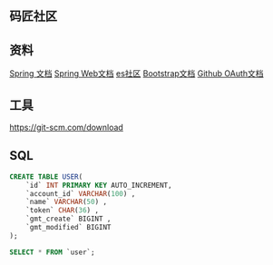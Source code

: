 ## 码匠社区

## 资料
[Spring 文档](https://spring.io/guides)
[Spring Web文档](https://spring.io/guides/gs/serving-web-content/)
[es社区](httPs://elasticsearch.cn/explore)
[Bootstrap文档](https://v3.bootcss.com/components)
[Github OAuth文档](https://developer.github.com/apps/building-oauth-apps/creating-an-oauth-app/)



## 工具
https://git-scm.com/download

## SQL
```sql
CREATE TABLE USER(
	`id` INT PRIMARY KEY AUTO_INCREMENT,
	`account_id` VARCHAR(100) ,
	`name` VARCHAR(50) ,
	`token` CHAR(36) ,
	`gmt_create` BIGINT ,
	`gmt_modified` BIGINT
);

SELECT * FROM `user`;
```
